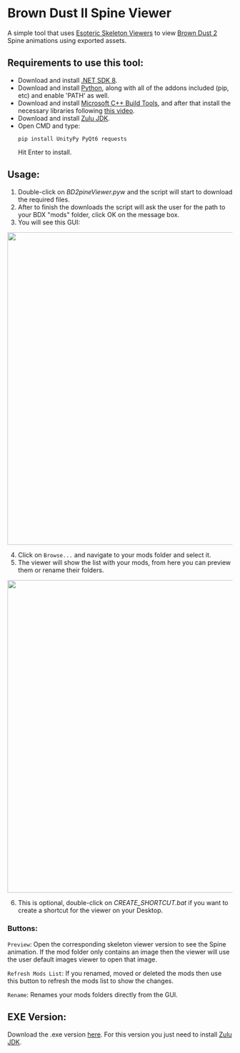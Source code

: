 # Brown Dust II Spine Viewer
A simple tool that uses [Esoteric Skeleton Viewers](https://en.esotericsoftware.com/spine-skeleton-viewer) to view [Brown Dust 2](https://www.browndust2.com/en-us/) Spine animations using exported assets.



## Requirements to use this tool:

  - Download and install [.NET SDK 8](https://dotnet.microsoft.com/en-us/download/dotnet/thank-you/sdk-8.0.404-windows-x64-installer).
  - Download and install [Python](https://www.python.org/downloads/), along with all of the addons included (pip, etc) and enable 'PATH' as well.
  - Download and install [Microsoft C++ Build Tools](https://aka.ms/vs/17/release/vs_BuildTools.exe), and after that install the necessary libraries following [this video](https://files.catbox.moe/vqsuix.mp4).
  - Download and install [Zulu JDK](https://cdn.azul.com/zulu/bin/zulu21.40.17-ca-jdk21.0.6-win_x64.msi).
  - Open CMD and type:
    ```
    pip install UnityPy PyQt6 requests
    ```
    Hit Enter to install.
  
  



## Usage:

1. Double-click on _BD2pineViewer.pyw_ and the script will start to download the required files.
2. After to finish the downloads the script will ask the user for the path to your BDX "mods" folder, click OK on the message box.
3. You will see this GUI:


<img src="https://files.catbox.moe/6i8ywk.png" width="700"/>


4. Click on `Browse...` and navigate to your mods folder and select it.
5. The viewer will show the list with your mods, from here you can preview them or rename their folders.


<img src="https://files.catbox.moe/6ajczn.png" width="700"/>


6. This is optional, double-click on _CREATE_SHORTCUT.bat_ if you want to create a shortcut for the viewer on your Desktop.

### Buttons:

`Preview`: Open the corresponding skeleton viewer version to see the Spine animation. If the mod folder only contains an image then the viewer will use the user default images viewer to open that image.

`Refresh Mods List`: If you renamed, moved or deleted the mods then use this button to refresh the mods list to show the changes.

`Rename`: Renames your mods folders directly from the GUI.

## EXE Version:

Download the .exe version [here](https://www.mediafire.com/file/iahk9r91u1xrpta/BD2pineViewer.7z/file). For this version you just need to install [Zulu JDK](https://cdn.azul.com/zulu/bin/zulu21.40.17-ca-jdk21.0.6-win_x64.msi).


